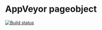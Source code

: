 # AppVeyor pageobject
[![Build status](https://ci.appveyor.com/api/projects/status/jnpmc4dmblkgyrpx?svg=true)](https://ci.appveyor.com/project/Vikdm/pageobject)
